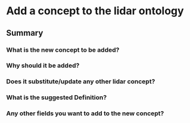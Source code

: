 # Add a concept to the lidar ontology

## Summary

### What is the new concept to be added? 


### Why should it be added? 


### Does it substitute/update any other lidar concept?


### What is the suggested Definition?


### Any other fields you want to add to the new concept?

